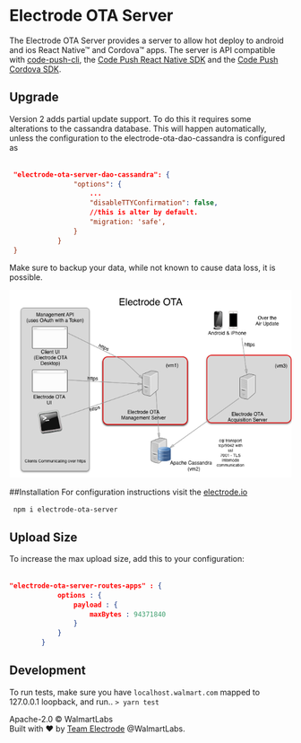 Electrode OTA Server
===
The Electrode OTA Server provides a server to allow hot deploy to android and ios React Native&#8482;  and Cordova&#8482;  apps.   The server 
is API compatible with [code-push-cli](https://microsoft.github.io/code-push/docs/cli.html), the 
[Code Push React Native SDK](https://microsoft.github.io/code-push/docs/react-native.html) and the [Code Push Cordova SDK](https://microsoft.github.io/code-push/docs/cordova.html).


## Upgrade
Version 2 adds partial update support.  To do this it requires some alterations to the cassandra database.  This
will happen automatically, unless the configuration to the electrode-ota-dao-cassandra is configured as
```json

 "electrode-ota-server-dao-cassandra": {
                "options": {
                    ...
                    "disableTTYConfirmation": false,
                    //this is alter by default.
                    "migration: 'safe',
                }
            }
 }

```
Make sure to backup your data, while not known to cause data loss, it is possible.


![OTA: Overview](./docs/img/OV1.png)

##Installation
For configuration instructions visit the [electrode.io](http://www.electrode.io/docs/electrode_react_native_over_the_air_electron.html)


```
 npm i electrode-ota-server
```

## Upload Size
To increase the max upload size, add this to your configuration:
```json

"electrode-ota-server-routes-apps" : {
            options : {
                payload : {
                    maxBytes : 94371840
                }                
            }
        }

```

## Development

To run tests, make sure you have `localhost.walmart.com` mapped to 127.0.0.1 loopback, and run..
```> yarn test```

Apache-2.0 © WalmartLabs
<br>
Built with :heart: by [Team Electrode](https://github.com/orgs/electrode-io/people) @WalmartLabs.
